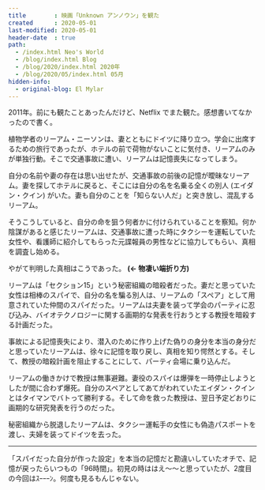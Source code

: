```yaml
---
title        : 映画「Unknown アンノウン」を観た
created      : 2020-05-01
last-modified: 2020-05-01
header-date  : true
path:
  - /index.html Neo's World
  - /blog/index.html Blog
  - /blog/2020/index.html 2020年
  - /blog/2020/05/index.html 05月
hidden-info:
  - original-blog: El Mylar
---
```


2011年。前にも観たことあったんだけど、Netflix でまた観た。感想書いてなかったので書く。

植物学者のリーアム・ニーソンは、妻とともにドイツに降り立つ。学会に出席するための旅行であったが、ホテルの前で荷物がないことに気付き、リーアムのみが単独行動。そこで交通事故に遭い、リーアムは記憶喪失になってしまう。

自分の名前や妻の存在は思い出せたが、交通事故の前後の記憶が曖昧なリーアム。妻を探してホテルに戻ると、そこには自分の名を名乗る全くの別人 (エイダン・クイン) がいた。妻も自分のことを「知らない人だ」と突き放し、混乱するリーアム。

そうこうしていると、自分の命を狙う何者かに付けられていることを察知。何か陰謀があると感じたリーアムは、交通事故に遭った時にタクシーを運転していた女性や、看護師に紹介してもらった元諜報員の男性などに協力してもらい、真相を調査し始める。

やがて判明した真相はこうであった。 __(← 物凄い端折り方)__

リーアムは「セクション15」という秘密組織の暗殺者だった。妻だと思っていた女性は相棒のスパイで、自分の名を騙る別人は、リーアムの「スペア」として用意されていた仲間のスパイだった。リーアムは夫妻を装って学会のパーティに忍び込み、バイオテクノロジーに関する画期的な発表を行おうとする教授を暗殺する計画だった。

事故による記憶喪失により、潜入のために作り上げた偽りの身分を本当の身分だと思っていたリーアムは、徐々に記憶を取り戻し、真相を知り愕然とする。そして、教授の暗殺計画を阻止することにして、パーティ会場に乗り込んだ。

リーアムの働きかけで教授は無事避難。妻役のスパイは爆弾を一時停止しようとしたが間に合わず爆死。自分のスペアとしてあてがわれていたエイダン・クインとはタイマンでバトって勝利する。そして命を救った教授は、翌日予定どおりに画期的な研究発表を行うのだった。

秘密組織から脱退したリーアムは、タクシー運転手の女性にも偽造パスポートを渡し、夫婦を装ってドイツを去った。

---

「スパイだった自分が作った設定」を本当の記憶だと勘違いしていたオチで、記憶が戻ったらいつもの「96時間」。初見の時ははえ〜〜と思っていたが、2度目の今回はｽｰｰｰﾝ。何度も見るもんじゃない。
